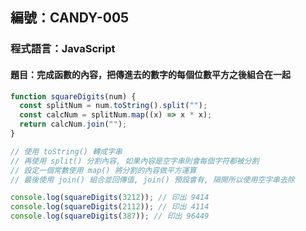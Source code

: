 ## 編號：CANDY-005

### 程式語言：JavaScript

#### 題目：完成函數的內容，把傳進去的數字的每個位數平方之後組合在一起

```js
function squareDigits(num) {
  const splitNum = num.toString().split("");
  const calcNum = splitNum.map((x) => x * x);
  return calcNum.join("");
}

// 使用 toString() 轉成字串
// 再使用 split() 分割內容, 如果內容是空字串則會每個字符都被分割
// 設定一個常數使用 map() 將分割的內容做平方運算
// 最後使用 join() 組合並回傳值, join() 預設會有, 隔開所以使用空字串去除

console.log(squareDigits(3212)); // 印出 9414
console.log(squareDigits(2112)); // 印出 4114
console.log(squareDigits(387)); // 印出 96449
```